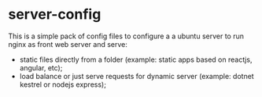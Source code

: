 # server-config
This is a simple pack of config files to configure a a ubuntu server to run 
nginx as front web server and serve:
- static files directly from a folder (example: static apps based on reactjs, angular, etc);
- load balance or just serve requests for dynamic server (example: dotnet kestrel or nodejs express);
